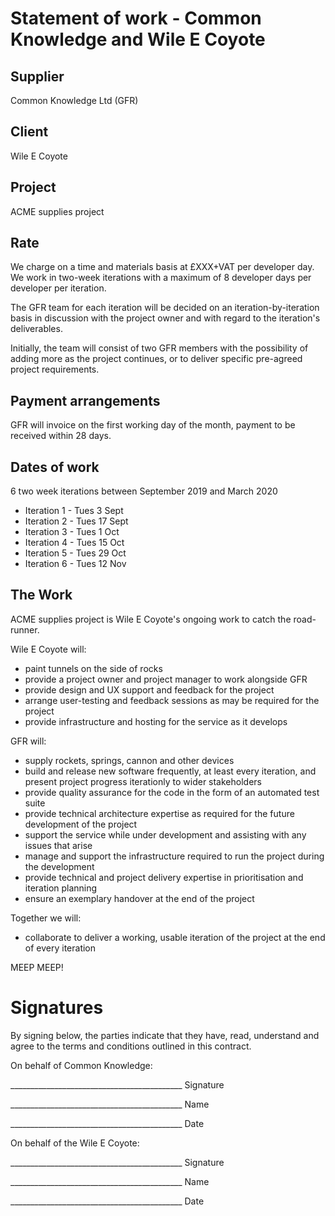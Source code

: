 # Statement of work - Common Knowledge and Wile E Coyote

## Supplier

Common Knowledge Ltd (GFR)

## Client

Wile E Coyote

## Project

ACME supplies project

## Rate

We charge on a time and materials basis at £XXX+VAT per developer day. We work in two-week iterations with a maximum of 8 developer days per developer per iteration.

The GFR team for each iteration will be decided on an iteration-by-iteration basis in discussion with the project owner and with regard to the iteration's deliverables.

Initially, the team will consist of two GFR members with the possibility of adding more as the project continues, or to deliver specific pre-agreed project requirements.

## Payment arrangements

GFR will invoice on the first working day of the month, payment to be received within 28 days.

## Dates of work

6 two week iterations between September 2019 and March 2020

* Iteration  1 - Tues  3 Sept
* Iteration  2 - Tues 17 Sept
* Iteration  3 - Tues  1 Oct
* Iteration  4 - Tues 15 Oct
* Iteration  5 - Tues 29 Oct
* Iteration  6 - Tues 12 Nov

## The Work

ACME supplies project is Wile E Coyote's ongoing work to catch the road-runner.

Wile E Coyote will:

* paint tunnels on the side of rocks
* provide a project owner and project manager to work alongside GFR
* provide design and UX support and feedback for the project
* arrange user-testing and feedback sessions as may be required for the project
* provide infrastructure and hosting for the service as it develops

GFR will:

* supply rockets, springs, cannon and other devices
* build and release new software frequently, at least every iteration, and present project progress iterationly to wider stakeholders
* provide quality assurance for the code in the form of an automated test suite
* provide technical architecture expertise as required for the future development of the project
* support the service while under development and assisting with any issues that arise
* manage and support the infrastructure required to run the project during the development
* provide technical and project delivery expertise in prioritisation and iteration planning
* ensure an exemplary handover at the end of the project

Together we will:

* collaborate to deliver a working, usable iteration of the project at the end of every iteration

MEEP MEEP!

# Signatures

By signing below, the parties indicate that they have, read, understand and agree to the terms and conditions outlined in this contract.


On behalf of Common Knowledge:  

\_\_\_\_\_\_\_\_\_\_\_\_\_\_\_\_\_\_\_\_\_\_\_\_\_\_\_\_\_\_\_\_\_\_\_\_\_\_\_\_\_\_\_  Signature

\_\_\_\_\_\_\_\_\_\_\_\_\_\_\_\_\_\_\_\_\_\_\_\_\_\_\_\_\_\_\_\_\_\_\_\_\_\_\_\_\_\_\_  Name

\_\_\_\_\_\_\_\_\_\_\_\_\_\_\_\_\_\_\_\_\_\_\_\_\_\_\_\_\_\_\_\_\_\_\_\_\_\_\_\_\_\_\_  Date


On behalf of the Wile E Coyote:

\_\_\_\_\_\_\_\_\_\_\_\_\_\_\_\_\_\_\_\_\_\_\_\_\_\_\_\_\_\_\_\_\_\_\_\_\_\_\_\_\_\_\_  Signature

\_\_\_\_\_\_\_\_\_\_\_\_\_\_\_\_\_\_\_\_\_\_\_\_\_\_\_\_\_\_\_\_\_\_\_\_\_\_\_\_\_\_\_  Name

\_\_\_\_\_\_\_\_\_\_\_\_\_\_\_\_\_\_\_\_\_\_\_\_\_\_\_\_\_\_\_\_\_\_\_\_\_\_\_\_\_\_\_  Date
